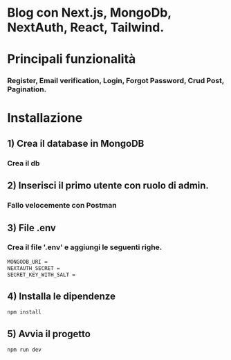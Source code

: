 #  Blog con Next.js, MongoDb, NextAuth, React, Tailwind.

# Principali funzionalità
### Register, Email verification, Login, Forgot Password, Crud Post, Pagination.

# Installazione

##  1)  Crea il database in MongoDB
### Crea il db 

## 2)  Inserisci il primo utente con ruolo di admin.
### Fallo velocemente con Postman

##  3)  File .env
### Crea il file '.env' e aggiungi le seguenti righe.

```bash
MONGODB_URI =
NEXTAUTH_SECRET =
SECRET_KEY_WITH_SALT = 
```

##  4)  Installa le dipendenze

```bash
npm install
```

##  5)  Avvia il progetto 

```bash
npm run dev
```
